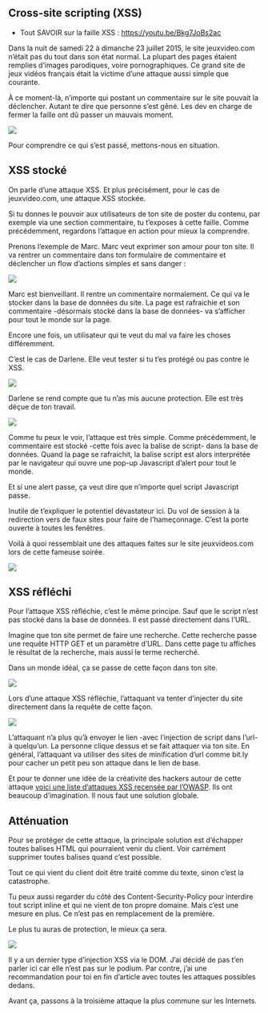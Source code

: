 ## Cross-site scripting (XSS)

- Tout SAVOIR sur la faille XSS : https://youtu.be/Bkg7JoBs2ac 

Dans la nuit de samedi 22 à dimanche 23 juillet 2015, le site jeuxvideo.com n’était pas du tout dans son état normal. La plupart des pages étaient remplies d’images parodiques, voire pornographiques. Ce grand site de jeux vidéos français était la victime d’une attaque aussi simple que courante.

À ce moment-là, n’importe qui postant un commentaire sur le site pouvait la déclencher. Autant te dire que personne s’est gêné. Les dev en charge de fermer la faille ont dû passer un mauvais moment.

![](https://nerdcoremovement.com/wp-content/uploads/NUP_172825_1162.jpg)

Pour comprendre ce qui s’est passé, mettons-nous en situation.

## XSS stocké

On parle d’une attaque XSS. Et plus précisément, pour le cas de jeuxvideo.com, une attaque XSS stockée.

Si tu donnes le pouvoir aux utilisateurs de ton site de poster du contenu, par exemple via une section commentaire, tu t’exposes à cette faille. Comme précédemment, regardons l’attaque en action pour mieux la comprendre.

Prenons l’exemple de Marc. Marc veut exprimer son amour pour ton site. Il va rentrer un commentaire dans ton formulaire de commentaire et déclencher un flow d’actions simples et sans danger :

![](https://i.imgur.com/0x2w9YO.png)

Marc est bienveillant. Il rentre un commentaire normalement. Ce qui va le stocker dans la base de données du site. La page est rafraichie et son commentaire -désormais stocké dans la base de données- va s’afficher pour tout le monde sur la page.

Encore une fois, un utilisateur qui te veut du mal va faire les choses différemment.

C’est le cas de Darlene. Elle veut tester si tu t’es protégé ou pas contre le XSS.

![](https://i.imgur.com/xQgaZ9r.png)

Darlene se rend compte que tu n’as mis aucune protection. Elle est très déçue de ton travail.

![](https://giffiles.alphacoders.com/206/206747.gif)

Comme tu peux le voir, l’attaque est très simple. Comme précédemment, le commentaire est stocké -cette fois avec la balise de script- dans la base de données. Quand la page se rafraichit, la balise script est alors interprétée par le navigateur qui ouvre une pop-up Javascript d’alert pour tout le monde.

Et si une alert passe, ça veut dire que n’importe quel script Javascript passe.

Inutile de t’expliquer le potentiel dévastateur ici. Du vol de session à la redirection vers de faux sites pour faire de l’hameçonnage. C’est la porte ouverte à toutes les fenêtres.

Voilà à quoi ressemblait une des attaques faites sur le site jeuxvideos.com lors de cette fameuse soirée.

![](https://img.lemde.fr/2015/08/23/0/0/831/156/664/0/75/0/6027dd0_8060-111ntxt.png)

## XSS réfléchi

Pour l’attaque XSS réfléchie, c’est le même principe. Sauf que le script n’est pas stocké dans la base de données. Il est passé directement dans l’URL.

Imagine que ton site permet de faire une recherche. Cette recherche passe une requête HTTP GET et un paramètre d’URL. Dans cette page tu affiches le résultat de la recherche, mais aussi le terme recherché.

Dans un monde idéal, ça se passe de cette façon dans ton site.

![](https://i.imgur.com/lfbzERx.png)

Lors d’une attaque XSS réfléchie, l’attaquant va tenter d’injecter du site directement dans la requête de cette façon.

![](https://i.imgur.com/gGgqivw.png)

L’attaquant n’a plus qu’à envoyer le lien -avec l’injection de script dans l’url- à quelqu’un. La personne clique dessus et se fait attaquer via ton site. En général, l’attaquant va utiliser des sites de minification d’url comme bit.ly pour cacher un petit peu son attaque dans le lien de base.

Et pour te donner une idée de la créativité des hackers autour de cette attaque [voici une liste d’attaques XSS recensée par l’OWASP](https://cheatsheetseries.owasp.org/cheatsheets/XSS_Filter_Evasion_Cheat_Sheet.html). Ils ont beaucoup d’imagination. Il nous faut une solution globale.

## Atténuation

Pour se protéger de cette attaque, la principale solution est d’échapper toutes balises HTML qui pourraient venir du client. Voir carrément supprimer toutes balises quand c’est possible.

Tout ce qui vient du client doit être traité comme du texte, sinon c’est la catastrophe.

Tu peux aussi regarder du côté des Content-Security-Policy pour interdire tout script inline et qui ne vient de ton propre domaine. Mais c’est une mesure en plus. Ce n’est pas en remplacement de la première.

Le plus tu auras de protection, le mieux ça sera.

![](https://www.observeit.com/wp-content/uploads/2017/10/DDOS.jpg)

Il y a un dernier type d’injection XSS via le DOM. J’ai décidé de pas t’en parler ici car elle n’est pas sur le podium. Par contre, j’ai une recommandation pour toi en fin d’article avec toutes les attaques possibles dedans.

Avant ça, passons à la troisième attaque la plus commune sur les Internets.